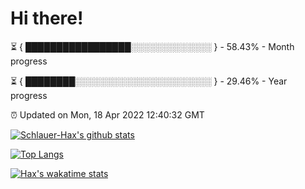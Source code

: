 # Hi there!

⏳ { █████████████████░░░░░░░░░░░░░ } - 58.43% - Month progress

⏳ { ████████░░░░░░░░░░░░░░░░░░░░░░ } - 29.46% - Year progress

⏰ Updated on Mon, 18 Apr 2022 12:40:32 GMT


[![Schlauer-Hax's github stats](https://github-readme-stats.vercel.app/api?username=Schlauer-Hax&show_icons=true&theme=dark&count_private=true)](https://github.com/Schlauer-Hax)


[![Top Langs](https://github-readme-stats.vercel.app/api/top-langs/?username=Schlauer-Hax&layout=compact&theme=dark)](https://github.com/Schlauer-Hax?tab=repositories)


[![Hax's wakatime stats](https://github-readme-stats.vercel.app/api/wakatime?username=Hax&theme=dark)](https://wakatime.com/@Hax)

